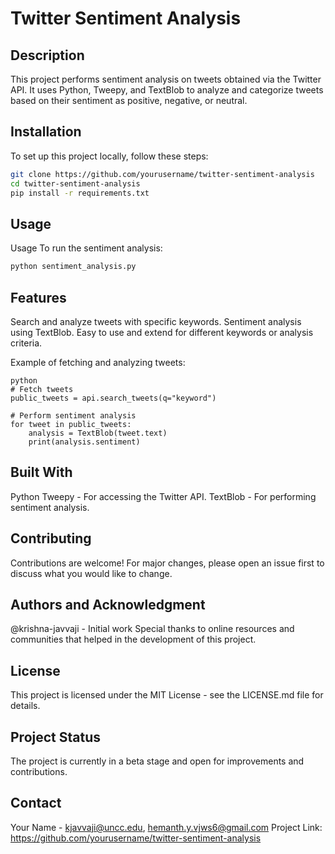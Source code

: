 # Twitter Sentiment Analysis

## Description
This project performs sentiment analysis on tweets obtained via the Twitter API. It uses Python, Tweepy, and TextBlob to analyze and categorize tweets based on their sentiment as positive, negative, or neutral.


## Installation

To set up this project locally, follow these steps:

```bash
git clone https://github.com/yourusername/twitter-sentiment-analysis
cd twitter-sentiment-analysis
pip install -r requirements.txt
```

## Usage
Usage
To run the sentiment analysis:

```bash
python sentiment_analysis.py
```

## Features
Search and analyze tweets with specific keywords.
Sentiment analysis using TextBlob.
Easy to use and extend for different keywords or analysis criteria.

Example of fetching and analyzing tweets:

```
python
# Fetch tweets
public_tweets = api.search_tweets(q="keyword")

# Perform sentiment analysis
for tweet in public_tweets:
    analysis = TextBlob(tweet.text)
    print(analysis.sentiment)

```
## Built With
Python
Tweepy - For accessing the Twitter API.
TextBlob - For performing sentiment analysis.


## Contributing
Contributions are welcome! For major changes, please open an issue first to discuss what you would like to change.

## Authors and Acknowledgment
@krishna-javvaji - Initial work
Special thanks to online resources and communities that helped in the development of this project.

## License
This project is licensed under the MIT License - see the LICENSE.md file for details.

## Project Status
The project is currently in a beta stage and open for improvements and contributions.

## Contact
Your Name - kjavvaji@uncc.edu, hemanth.y.vjws6@gmail.com
Project Link: https://github.com/yourusername/twitter-sentiment-analysis
